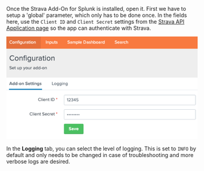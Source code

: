 Once the Strava Add-On for Splunk is installed, open it. First we have to setup a 'global' parameter, which only has to be done once. In the fields here, use the `Client ID` and `Client Secret` settings from the [Strava API Application page](https://www.strava.com/settings/api) so the app can authenticate with Strava.

![Screenshot](../assets/img/configuration.png)

In the **Logging** tab, you can select the level of logging. This is set to `INFO` by default and only needs to be changed in case of troubleshooting and more verbose logs are desired.